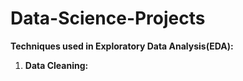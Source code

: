 # Data-Science-Projects

**Techniques used in Exploratory Data Analysis(EDA):**
1. **Data Cleaning:** 
